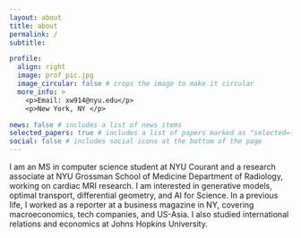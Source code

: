 ```yaml
---
layout: about
title: about
permalink: /
subtitle:

profile:
  align: right
  image: prof_pic.jpg
  image_circular: false # crops the image to make it circular
  more_info: >
    <p>Email: xw914@nyu.edu</p>
    <p>New York, NY </p>

news: false # includes a list of news items
selected_papers: true # includes a list of papers marked as "selected={true}"
social: false # includes social icons at the bottom of the page
---
```


I am an MS in computer science student at NYU Courant and a research associate at NYU Grossman School of Medicine Department of Radiology, working on cardiac MRI research. I am interested in generative models, optimal transport, differential geometry, and AI for Science. In a previous life, I worked as a reporter at a business magazine in NY, covering macroeconomics, tech companies, and US-Asia. I also studied international relations and economics at Johns Hopkins University.
